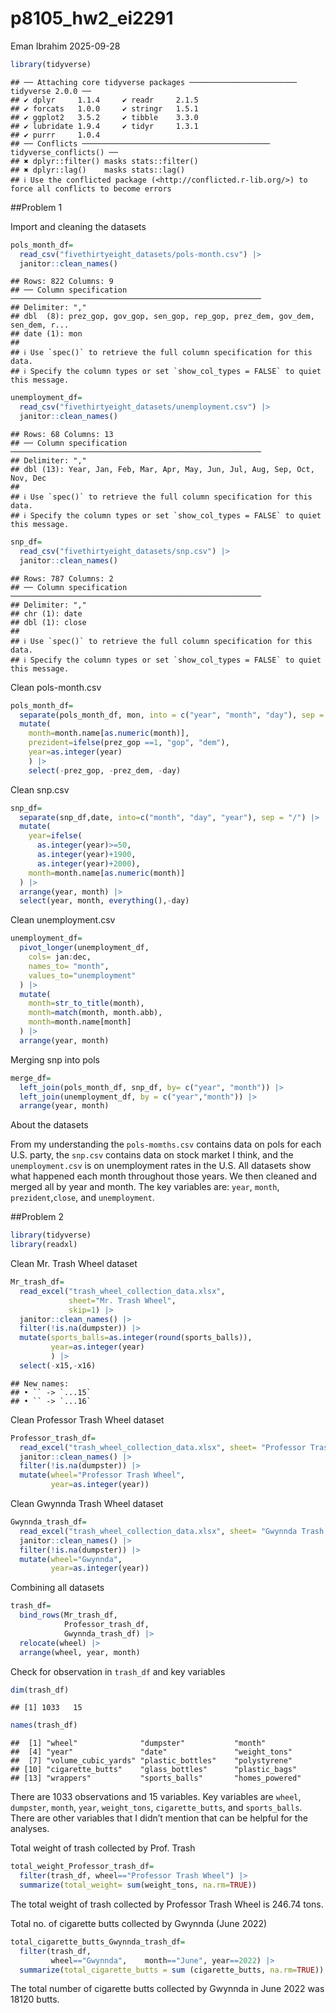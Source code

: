 p8105_hw2_ei2291
================
Eman Ibrahim
2025-09-28

``` r
library(tidyverse)
```

    ## ── Attaching core tidyverse packages ──────────────────────── tidyverse 2.0.0 ──
    ## ✔ dplyr     1.1.4     ✔ readr     2.1.5
    ## ✔ forcats   1.0.0     ✔ stringr   1.5.1
    ## ✔ ggplot2   3.5.2     ✔ tibble    3.3.0
    ## ✔ lubridate 1.9.4     ✔ tidyr     1.3.1
    ## ✔ purrr     1.0.4     
    ## ── Conflicts ────────────────────────────────────────── tidyverse_conflicts() ──
    ## ✖ dplyr::filter() masks stats::filter()
    ## ✖ dplyr::lag()    masks stats::lag()
    ## ℹ Use the conflicted package (<http://conflicted.r-lib.org/>) to force all conflicts to become errors

\##Problem 1

Import and cleaning the datasets

``` r
pols_month_df=
  read_csv("fivethirtyeight_datasets/pols-month.csv") |> 
  janitor::clean_names()
```

    ## Rows: 822 Columns: 9
    ## ── Column specification ────────────────────────────────────────────────────────
    ## Delimiter: ","
    ## dbl  (8): prez_gop, gov_gop, sen_gop, rep_gop, prez_dem, gov_dem, sen_dem, r...
    ## date (1): mon
    ## 
    ## ℹ Use `spec()` to retrieve the full column specification for this data.
    ## ℹ Specify the column types or set `show_col_types = FALSE` to quiet this message.

``` r
unemployment_df=
  read_csv("fivethirtyeight_datasets/unemployment.csv") |> 
  janitor::clean_names()
```

    ## Rows: 68 Columns: 13
    ## ── Column specification ────────────────────────────────────────────────────────
    ## Delimiter: ","
    ## dbl (13): Year, Jan, Feb, Mar, Apr, May, Jun, Jul, Aug, Sep, Oct, Nov, Dec
    ## 
    ## ℹ Use `spec()` to retrieve the full column specification for this data.
    ## ℹ Specify the column types or set `show_col_types = FALSE` to quiet this message.

``` r
snp_df=
  read_csv("fivethirtyeight_datasets/snp.csv") |> 
  janitor::clean_names()
```

    ## Rows: 787 Columns: 2
    ## ── Column specification ────────────────────────────────────────────────────────
    ## Delimiter: ","
    ## chr (1): date
    ## dbl (1): close
    ## 
    ## ℹ Use `spec()` to retrieve the full column specification for this data.
    ## ℹ Specify the column types or set `show_col_types = FALSE` to quiet this message.

Clean pols-month.csv

``` r
pols_month_df=
  separate(pols_month_df, mon, into = c("year", "month", "day"), sep = "-") |> 
  mutate(
    month=month.name[as.numeric(month)],
    prezident=ifelse(prez_gop ==1, "gop", "dem"),
    year=as.integer(year)
    ) |> 
    select(-prez_gop, -prez_dem, -day)
```

Clean snp.csv

``` r
snp_df=
  separate(snp_df,date, into=c("month", "day", "year"), sep = "/") |> 
  mutate(
    year=ifelse(
      as.integer(year)>=50, 
      as.integer(year)+1900, 
      as.integer(year)+2000),
    month=month.name[as.numeric(month)]
  ) |> 
  arrange(year, month) |> 
  select(year, month, everything(),-day) 
```

Clean unemployment.csv

``` r
unemployment_df=
  pivot_longer(unemployment_df,
    cols= jan:dec,
    names_to= "month",
    values_to="unemployment"
  ) |> 
  mutate(
    month=str_to_title(month),
    month=match(month, month.abb),
    month=month.name[month]
  ) |> 
  arrange(year, month) 
```

Merging snp into pols

``` r
merge_df=
  left_join(pols_month_df, snp_df, by= c("year", "month")) |> 
  left_join(unemployment_df, by = c("year","month")) |> 
  arrange(year, month)
```

About the datasets

From my understanding the `pols-momths.csv` contains data on pols for
each U.S. party, the `snp.csv` contains data on stock market I think,
and the `unemployment.csv` is on unemployment rates in the U.S. All
datasets show what happened each month throughout those years. We then
cleaned and merged all by year and month. The key variables are: `year`,
`month`, `prezident`,`close`, and `unemployment`.

\##Problem 2

``` r
library(tidyverse)
library(readxl)
```

Clean Mr. Trash Wheel dataset

``` r
Mr_trash_df=
  read_excel("trash_wheel_collection_data.xlsx",
             sheet="Mr. Trash Wheel",
             skip=1) |> 
  janitor::clean_names() |> 
  filter(!is.na(dumpster)) |> 
  mutate(sports_balls=as.integer(round(sports_balls)),
         year=as.integer(year)
         ) |> 
  select(-x15,-x16)
```

    ## New names:
    ## • `` -> `...15`
    ## • `` -> `...16`

Clean Professor Trash Wheel dataset

``` r
Professor_trash_df=
  read_excel("trash_wheel_collection_data.xlsx", sheet= "Professor Trash Wheel", skip=1) |> 
  janitor::clean_names() |> 
  filter(!is.na(dumpster)) |> 
  mutate(wheel="Professor Trash Wheel",
         year=as.integer(year))
```

Clean Gwynnda Trash Wheel dataset

``` r
Gwynnda_trash_df=
  read_excel("trash_wheel_collection_data.xlsx", sheet= "Gwynnda Trash Wheel", skip=1) |> 
  janitor::clean_names() |> 
  filter(!is.na(dumpster)) |> 
  mutate(wheel="Gwynnda",
         year=as.integer(year))
```

Combining all datasets

``` r
trash_df=
  bind_rows(Mr_trash_df, 
            Professor_trash_df, 
            Gwynnda_trash_df) |> 
  relocate(wheel) |> 
  arrange(wheel, year, month)
```

Check for observation in `trash_df` and key variables

``` r
dim(trash_df)
```

    ## [1] 1033   15

``` r
names(trash_df)
```

    ##  [1] "wheel"              "dumpster"           "month"             
    ##  [4] "year"               "date"               "weight_tons"       
    ##  [7] "volume_cubic_yards" "plastic_bottles"    "polystyrene"       
    ## [10] "cigarette_butts"    "glass_bottles"      "plastic_bags"      
    ## [13] "wrappers"           "sports_balls"       "homes_powered"

There are 1033 observations and 15 variables. Key variables are `wheel`,
`dumpster`, `month`, `year`, `weight_tons`, `cigarette_butts`, and
`sports_balls`. There are other variables that I didn’t mention that can
be helpful for the analyses.

Total weight of trash collected by Prof. Trash

``` r
total_weight_Professor_trash_df=
  filter(trash_df, wheel=="Professor Trash Wheel") |> 
  summarize(total_weight= sum(weight_tons, na.rm=TRUE))
```

The total weight of trash collected by Professor Trash Wheel is 246.74
tons.

Total no. of cigarette butts collected by Gwynnda (June 2022)

``` r
total_cigarette_butts_Gwynnda_trash_df=
  filter(trash_df, 
         wheel=="Gwynnda",    month=="June", year==2022) |>
  summarize(total_cigarette_butts = sum (cigarette_butts, na.rm=TRUE))
```

The total number of cigarette butts collected by Gwynnda in June 2022
was 18120 butts.
